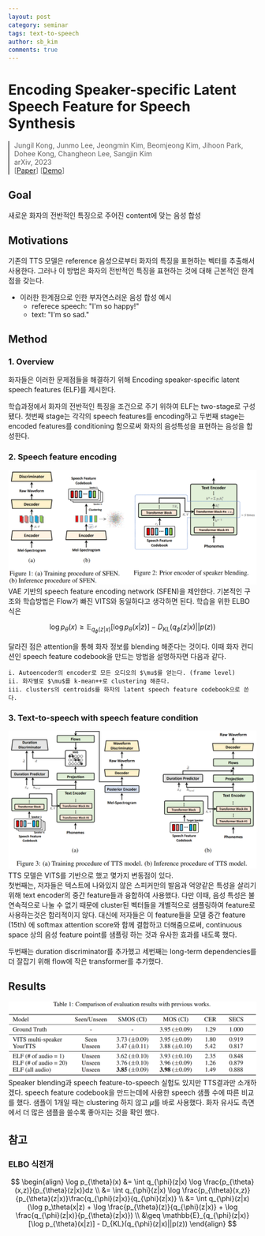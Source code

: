 ```yaml
---
layout: post
category: seminar
tags: text-to-speech
author: sb_kim
comments: true
---
```


# Encoding Speaker-specific Latent Speech Feature for Speech Synthesis
<blockquote style="border-left: 2px solid; padding-left: 10px; margin-left: 0;">
Jungil Kong, Junmo Lee, Jeongmin Kim, Beomjeong Kim, Jihoon Park, Dohee Kong, Changheon Lee, Sangjin Kim <br>
arXiv, 2023 <br>
[<a href="https://arxiv.org/pdf/2311.11745.pdf">Paper</a>] [<a href="https://speechelf.github.io/elf-demo/">Demo</a>]<br>
</blockquote>

## Goal
새로운 화자의 전반적인 특징으로 주어진 content에 맞는 음성 합성

## Motivations
기존의 TTS 모델은 reference 음성으로부터 화자의 특징을 표현하는 벡터를 추출해서 사용한다.
그러나 이 방법은 화자의 전반적인 특징을 표현하는 것에 대해 근본적인 한계점을 갖는다.
- 이러한 한계점으로 인한 부자연스러운 음성 합성 예시
  - referece speech: "I'm so happy!"  
  - text: "I'm so sad."

## Method
### 1. Overview
화자들은 이러한 문제점들을 해결하기 위해 Encoding speaker-specific latent speech features (ELF)를 제시한다.

[//]: # (- Encoding various speech features from speakers' speech into a dense and continuous distribution)

[//]: # (- Clustering these speech features to  obtain discretized representative points)

[//]: # (- Design a module to fuse the discretized speech feature into a hidden representation of the content trough attention)

[//]: # (  - 이것은 speech feature space를 학습할 뿐만 아니라 주어진 content를 자연스럽게 표현하도록 features들이 융합되도록 한다.)
  
학습과정에서 화자의 전반적인 특징을 조건으로 주기 위하여 ELF는 two-stage로 구성됐다.
첫번째 stage는 각각의 speech features를 encoding하고 
두번째 stage는 encoded features를 conditioning 함으로써 화자의 음성특성을 표현하는 음성을 합성한다.

### 2. Speech feature encoding
![img.png](./images/elf1.png)
VAE 기반의 speech feature encoding network (SFEN)을 제안한다.
기본적인 구조와 학습방법은 Flow가 빠진 VITS와 동일하다고 생각하면 된다.
학습을 위한 ELBO 식은 

$$ 
\log p_{\theta}(x) \geq \mathbb{E}_{q_{\phi}(z|x)}[\log p_{\theta}(x|z)] - D_{KL}(q_{\phi}(z|x)||p(z)) 
$$


달라진 점은 attention을 통해 화자 정보를 blending 해준다는 것이다.
이때 화자 컨디션인 speech feature codebook을 만드는 방법을 설명하자면 다음과 같다.

    i. Autoencoder의 encoder로 모든 오디오의 $\mu$를 얻는다. (frame level)
    ii. 화자별로 $\mu$를 k-mean++로 clustering 해준다.
    iii. clusters의 centroids를 화자의 latent speech feature codebook으로 쓴다.

### 3. Text-to-speech with speech feature condition
![img.png](./images/elf2.png)
TTS 모델은 VITS를 기반으로 했고 몇가지 변동점이 있다.  
첫번째는, 저자들은 텍스트에 나와있지 않은 스피커만의 발음과 억양같은 특성을 살리기 위해 text encoder의 중간 feature들과 융합하여 사용했다.
다만 이때, 음성 특성은 불연속적으로 나눌 수 없기 때문에 cluster된 벡터들을 개별적으로 샘플링하여 feature로 사용하는것은 합리적이지 않다.
대신에 저자들은 이 feature들을 모델 중간 feature (15th) 에 softmax attention score와 함께 결합하고 더해줌으로써, 
continuous space 상의 음성 feature point를 샘플링 하는 것과 유사한 효과를 내도록 했다.

두번째는 duration discriminator를 추가했고 세번째는 long-term dependencies를 더 잘잡기 위해 flow에 작은 transformer를 추가했다.

## Results
![img.png](./images/elf3.png)
Speaker blending과 speech feature-to-speech 실험도 있지만 TTS결과만 소개하겠다. 
speech feature codebook을 만드는데에 사용한 speech 샘플 수에 따른 비교를 했다.
샘플이 1개일 때는 clustering 하지 않고 $\mu$를 바로 사용했다.
화자 유사도 측면에서 더 많은 샘플을 쓸수록 좋아지는 것을 확인 했다.

## 참고
### ELBO 식전개
$$
\begin{align}
\log p_{\theta}(x) &= \int q_{\phi}(z|x) \log \frac{p_{\theta}(x,z)}{p_{\theta}(z|x)}dz \\
  &= \int q_{\phi}(z|x) \log \frac{p_{\theta}(x,z)}{p_{\theta}(z|x)}\frac{q_{\phi}(z|x)}{q_{\phi}(z|x)} \\
  &= \int q_{\phi}(z|x) (\log p_\theta(x|z) + \log \frac{p_{\theta}(z)}{q_{\phi}(z|x)} + \log \frac{q_{\phi}(z|x)}{p_{\theta}(z|x)}) \\
  &\geq \mathbb{E}_{q_{\phi}(z|x)}[\log p_{\theta}(x|z)] - D_{KL}(q_{\phi}(z|x)||p(z)) 
\end{align}
$$
